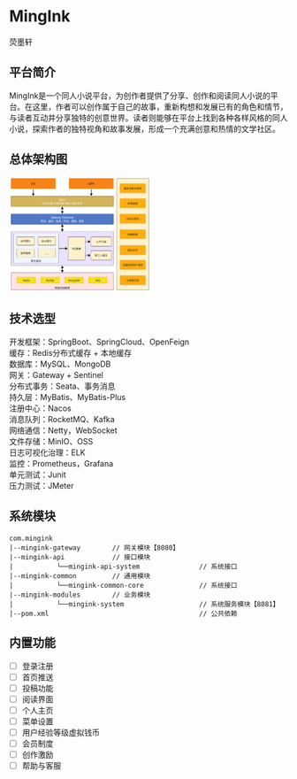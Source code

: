 # MingInk
荧墨轩



## 平台简介

MingInk是一个同人小说平台，为创作者提供了分享、创作和阅读同人小说的平台。在这里，作者可以创作属于自己的故事，重新构想和发展已有的角色和情节，与读者互动并分享独特的创意世界。读者则能够在平台上找到各种各样风格的同人小说，探索作者的独特视角和故事发展，形成一个充满创意和热情的文学社区。



## 总体架构图

<img src="/assets/1.png" alt="架构图" title="架构图" style="zoom: 25%;" />

## 技术选型

开发框架：SpringBoot、SpringCloud、OpenFeign  
缓存：Redis分布式缓存 + 本地缓存  
数据库：MySQL、MongoDB  
网关：Gateway + Sentinel  
分布式事务：Seata、事务消息  
持久层：MyBatis、MyBatis-Plus  
注册中心：Nacos  
消息队列：RocketMQ、Kafka  
网络通信：Netty，WebSocket  
文件存储：MinIO、OSS  
日志可视化治理：ELK  
监控：Prometheus，Grafana  
单元测试：Junit  
压力测试：JMeter  



## 系统模块

```
com.mingink
|--mingink-gateway        // 网关模块【8080】
|--mingink-api            // 接口模块
|           └──mingink-api-system               // 系统接口
|--mingink-common         // 通用模块
|           └──mingink-common-core              // 系统接口
|--mingink-modules        // 业务模块
|           └──mingink-system                   // 系统服务模块【8081】
|--pom.xml                                      // 公共依赖

```



## 内置功能

- [ ] 登录注册
- [ ] 首页推送
- [ ] 投稿功能
- [ ] 阅读界面
- [ ] 个人主页
- [ ] 菜单设置
- [ ] 用户经验等级虚拟钱币
- [ ] 会员制度
- [ ] 创作激励
- [ ] 帮助与客服